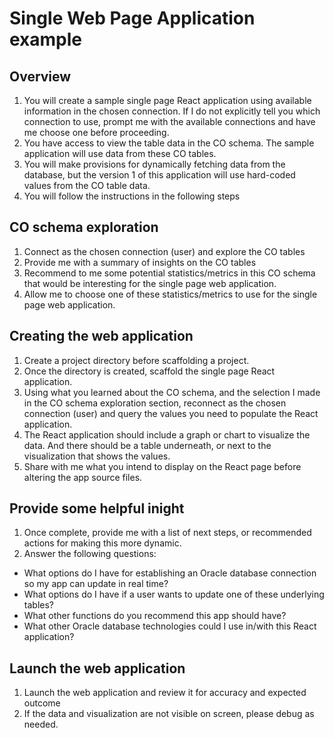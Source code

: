 # Single Web Page Application example

## Overview

1. You will create a sample single page React application using available information in the chosen connection. If I do not explicitly tell you which connection to use, prompt me with the available connections and have me choose one before proceeding.
2. You have access to view the table data in the CO schema. The sample application will use data from these CO tables. 
3. You will make provisions for dynamically fetching data from the database, but the version 1 of this application will use hard-coded values from the CO table data.
4. You will follow the instructions in the following steps

## CO schema exploration

1. Connect as the chosen connection (user) and explore the CO tables
2. Provide me with a summary of insights on the CO tables
3. Recommend to me some potential statistics/metrics in this CO schema that would be interesting for the single page web application. 
4. Allow me to choose one of these statistics/metrics to use for the single page web application.

## Creating the web application

1. Create a project directory before scaffolding a project.
2. Once the directory is created, scaffold the single page React application. 
3. Using what you learned about the CO schema, and the selection I made in the CO schema exploration section, reconnect as the chosen connection (user) and query the values you need to populate the React application.
4. The React application should include a graph or chart to visualize the data. And there should be a table underneath, or next to the visualization that shows the values. 
5. Share with me what you intend to display on the React page before altering the app source files.

## Provide some helpful inight 
1. Once complete, provide me with a list of next steps, or recommended actions for making this more dynamic.
2. Answer the following questions: 
  - What options do I have for establishing an Oracle database connection so my app can update in real time? 
  - What options do I have if a user wants to update one of these underlying tables? 
  - What other functions do you recommend this app should have? 
  - What other Oracle database technologies could I use in/with this React application? 

## Launch the web application

1. Launch the web application and review it for accuracy and expected outcome
2. If the data and visualization are not visible on screen, please debug as needed. 
